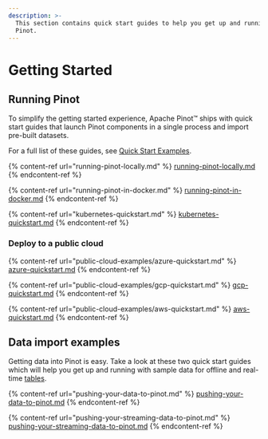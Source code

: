 ```yaml
---
description: >-
  This section contains quick start guides to help you get up and running with
  Pinot.
---
```


# Getting Started

## Running Pinot

To simplify the getting started experience, Apache Pinot™ ships with quick start guides that launch Pinot components in a single process and import pre-built datasets.

For a full list of these guides, see [Quick Start Examples](quick-start.md).

{% content-ref url="running-pinot-locally.md" %}
[running-pinot-locally.md](running-pinot-locally.md)
{% endcontent-ref %}

{% content-ref url="running-pinot-in-docker.md" %}
[running-pinot-in-docker.md](running-pinot-in-docker.md)
{% endcontent-ref %}

{% content-ref url="kubernetes-quickstart.md" %}
[kubernetes-quickstart.md](kubernetes-quickstart.md)
{% endcontent-ref %}

### Deploy to a public cloud

{% content-ref url="public-cloud-examples/azure-quickstart.md" %}
[azure-quickstart.md](public-cloud-examples/azure-quickstart.md)
{% endcontent-ref %}

{% content-ref url="public-cloud-examples/gcp-quickstart.md" %}
[gcp-quickstart.md](public-cloud-examples/gcp-quickstart.md)
{% endcontent-ref %}

{% content-ref url="public-cloud-examples/aws-quickstart.md" %}
[aws-quickstart.md](public-cloud-examples/aws-quickstart.md)
{% endcontent-ref %}

## Data import examples

Getting data into Pinot is easy. Take a look at these two quick start guides which will help you get up and running with sample data for offline and real-time [tables](../concepts/components/table/).

{% content-ref url="pushing-your-data-to-pinot.md" %}
[pushing-your-data-to-pinot.md](pushing-your-data-to-pinot.md)
{% endcontent-ref %}

{% content-ref url="pushing-your-streaming-data-to-pinot.md" %}
[pushing-your-streaming-data-to-pinot.md](pushing-your-streaming-data-to-pinot.md)
{% endcontent-ref %}
